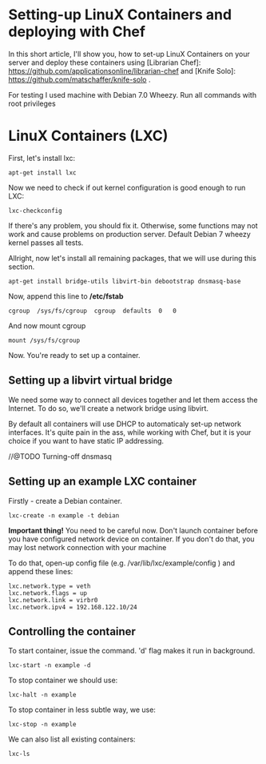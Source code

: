 Setting-up LinuX Containers and deploying with Chef
==========

In this short article, I'll show you, how to set-up LinuX Containers on your server and deploy 
these containers using [Librarian Chef]: https://github.com/applicationsonline/librarian-chef and
[Knife Solo]: https://github.com/matschaffer/knife-solo .

For testing I used machine with Debian 7.0 Wheezy. Run all commands with root privileges

LinuX Containers (LXC)
=========

First, let's install lxc:

    apt-get install lxc

Now we need to check if out kernel configuration is good enough to run LXC:

    lxc-checkconfig 

If there's any problem, you should fix it. Otherwise, some functions may not work and cause
problems on production server. Default Debian 7 wheezy kernel passes all tests.

Allright, now let's install all remaining packages, that we will use during this section.

    apt-get install bridge-utils libvirt-bin debootstrap dnsmasq-base

Now, append this line to **/etc/fstab**

    cgroup  /sys/fs/cgroup  cgroup  defaults  0   0

And now mount cgroup

    mount /sys/fs/cgroup

Now. You're ready to set up a container.

Setting up a libvirt virtual bridge
---------

We need some way to connect all devices together and let them access the Internet. To do so, we'll
create a network bridge using libvirt.

By default all containers will use DHCP to automaticaly set-up network interfaces. It's quite pain
in the ass, while working with Chef, but it is your choice if you want to have static IP addressing.

//@TODO Turning-off dnsmasq


Setting up an example LXC container
------------

Firstly - create a Debian container. 

    lxc-create -n example -t debian

**Important thing!** You need to be careful now. Don't launch container before you have configured
network device on container. If you don't do that, you may lost network connection with your 
machine

To do that, open-up config file (e.g. /var/lib/lxc/example/config ) and append these lines:

    lxc.network.type = veth                
    lxc.network.flags = up                 
    lxc.network.link = virbr0              
    lxc.network.ipv4 = 192.168.122.10/24   

Controlling the container
----------

To start container, issue the command. 'd' flag makes it run in background.
    
    lxc-start -n example -d

To stop container we should use:

    lxc-halt -n example

To stop container in less subtle way, we use:

    lxc-stop -n example

We can also list all existing containers:

    lxc-ls

